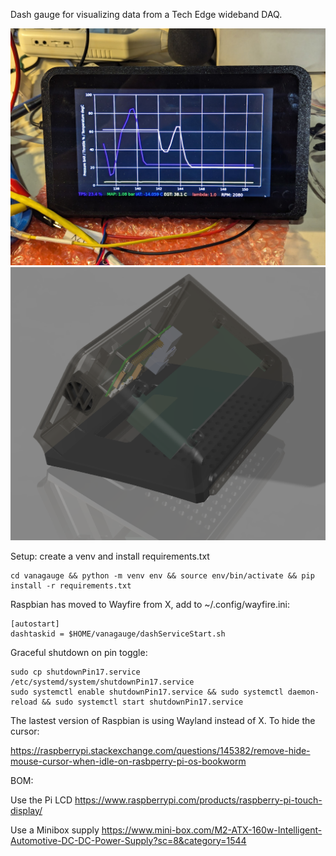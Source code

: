 Dash gauge for visualizing data from a Tech Edge wideband DAQ.

![desktop test photo](https://github.com/Luthor2k/vanagauge/blob/master/benchtest.jpg)
![rendering](https://github.com/Luthor2k/vanagauge/blob/master/render.png)

Setup:
create a venv and install requirements.txt
```
cd vanagauge && python -m venv env && source env/bin/activate && pip install -r requirements.txt
```
Raspbian has moved to Wayfire from X, add to ~/.config/wayfire.ini:
```
[autostart]
dashtaskid = $HOME/vanagauge/dashServiceStart.sh
```
Graceful shutdown on pin toggle:
```
sudo cp shutdownPin17.service /etc/systemd/system/shutdownPin17.service
sudo systemctl enable shutdownPin17.service && sudo systemctl daemon-reload && sudo systemctl start shutdownPin17.service
```

The lastest version of Raspbian is using Wayland instead of X. To hide the cursor:

https://raspberrypi.stackexchange.com/questions/145382/remove-hide-mouse-cursor-when-idle-on-rasbperry-pi-os-bookworm

BOM:

Use the Pi LCD
https://www.raspberrypi.com/products/raspberry-pi-touch-display/

Use a Minibox supply
https://www.mini-box.com/M2-ATX-160w-Intelligent-Automotive-DC-DC-Power-Supply?sc=8&category=1544
